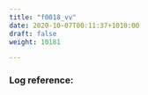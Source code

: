 ```yaml
---
title: "f0018_vv"
date: 2020-10-07T00:11:37+1010:00
draft: false
weight: 10181

---
```


### Log reference: <no value>

```
